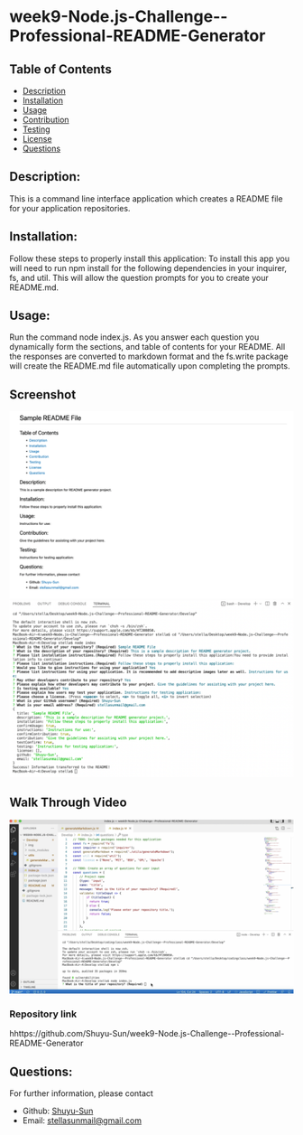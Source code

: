# week9-Node.js-Challenge--Professional-README-Generator

## Table of Contents 
  - [Description](#description)
  - [Installation](#installation)
  - [Usage](#usage)
  - [Contribution](#contribution)
  - [Testing](#testing)
  - [License](#license)
  - [Questions](#questions)

  ## Description:
  This is a command line interface application which creates a README file for your application repositories. 

  ## Installation:
  Follow these steps to properly install this application:
  To install this app you will need to run npm install for the following dependencies in your inquirer, fs, and util. This will allow the question prompts for you to create your README.md.

  ## Usage:
  Run the command node index.js. As you answer each question you dynamically form the sections, and table of contents for your README.
  All the responses are converted to markdown format and the fs.write package will create the README.md file automatically upon completing the prompts.

  ## Screenshot
  ![Sample README](./Develop/img/Sample-README-File.png)
  ![Terminal Input](./Develop/img/Terminal-Input.png)

  ## Walk Through Video
  [![Watch the video](./Develop/img/README-generator-walk-through-video.png)](https://youtu.be/Nr_Mrgcgehw)

  ### Repository link
  hhttps://github.com/Shuyu-Sun/week9-Node.js-Challenge--Professional-README-Generator


  ## Questions:
  For further information, please contact
  - Github: [Shuyu-Sun](https://github.com/Shuyu-Sun)
  - Email: stellasunmail@gmail.com 